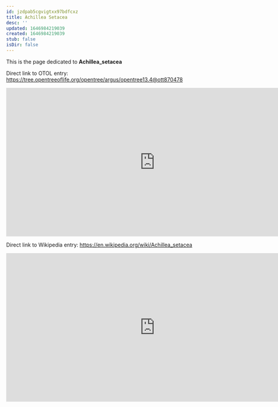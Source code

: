 ```yaml
---
id: jzdpab5cgvigtxx97bdfcxz
title: Achillea Setacea
desc: ''
updated: 1646984219039
created: 1646984219039
stub: false
isDir: false
---
```

This is the page dedicated to **Achillea_setacea**


Direct link to OTOL entry: https://tree.opentreeoflife.org/opentree/argus/opentree13.4@ott870478



<html>
    <body>
    <iframe src="https://tree.opentreeoflife.org/opentree/argus/opentree13.4@ott870478"
    width="800" height="400" frameborder="0" allowfullscreen> </iframe>
    </body>
</html>
    


Direct link to Wikipedia entry: https://en.wikipedia.org/wiki/Achillea_setacea



<html>
    <body>
    <iframe src="https://en.wikipedia.org/wiki/Achillea_setacea"
    width="800" height="400" frameborder="0" allowfullscreen> </iframe>
    </body>
</html>
    
